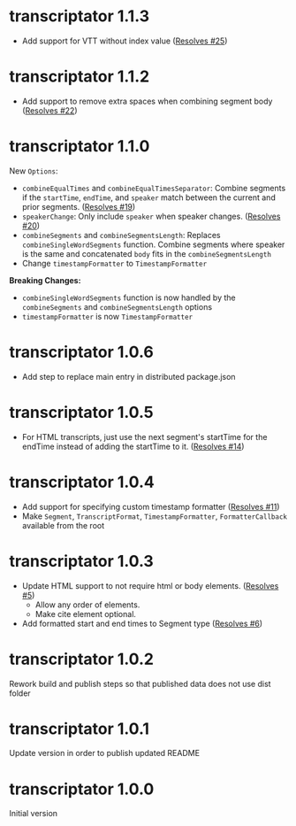 # transcriptator 1.1.3

-   Add support for VTT without index value ([Resolves #25](https://github.com/stevencrader/transcriptator/issues/25))

# transcriptator 1.1.2

-   Add support to remove extra spaces when combining segment body ([Resolves #22](https://github.com/stevencrader/transcriptator/issues/22))

# transcriptator 1.1.0

New `Options`:

-   `combineEqualTimes` and `combineEqualTimesSeparator`: Combine segments if the `startTime`, `endTime`, and `speaker` match between the current and prior segments. ([Resolves #19](https://github.com/stevencrader/transcriptator/issues/19))
-   `speakerChange`: Only include `speaker` when speaker changes. ([Resolves #20](https://github.com/stevencrader/transcriptator/issues/20))
-   `combineSegments` and `combineSegmentsLength`: Replaces `combineSingleWordSegments` function. Combine segments where speaker is the same and concatenated `body` fits in the `combineSegmentsLength`
-   Change `timestampFormatter` to `TimestampFormatter`

**Breaking Changes:**

-   `combineSingleWordSegments` function is now handled by the `combineSegments` and `combineSegmentsLength` options
-   `timestampFormatter` is now `TimestampFormatter`

# transcriptator 1.0.6

-   Add step to replace main entry in distributed package.json

# transcriptator 1.0.5

-   For HTML transcripts, just use the next segment's startTime for the endTime instead of adding the startTime to
    it. ([Resolves #14](https://github.com/stevencrader/transcriptator/issues/14))

# transcriptator 1.0.4

-   Add support for specifying custom timestamp
    formatter ([Resolves #11](https://github.com/stevencrader/transcriptator/issues/11))
-   Make `Segment`, `TranscriptFormat`, `TimestampFormatter`, `FormatterCallback` available from the root

# transcriptator 1.0.3

-   Update HTML support to not require html or body
    elements. ([Resolves #5](https://github.com/stevencrader/transcriptator/issues/5))
    -   Allow any order of elements.
    -   Make cite element optional.
-   Add formatted start and end times to Segment
    type ([Resolves #6](https://github.com/stevencrader/transcriptator/issues/6))

# transcriptator 1.0.2

Rework build and publish steps so that published data does not use dist folder

# transcriptator 1.0.1

Update version in order to publish updated README

# transcriptator 1.0.0

Initial version

